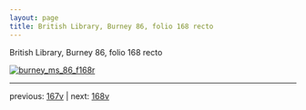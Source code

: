 ```yaml
---
layout: page
title: British Library, Burney 86, folio 168 recto
---
```


British Library, Burney 86, folio 168 recto

[![burney_ms_86_f168r](http://www.homermultitext.org/iipsrv?IIIF=/project/homer/pyramidal/deepzoom/bl/burney86imgs/v1/burney_ms_86_f168r.tif/full/800,/0/default.jpg)](http://www.homermultitext.org/ict2/?urn=urn:cite2:bl:burney86imgs.v1:burney_ms_86_f168r) 

---

previous:  [167v](../167v/) | next: [168v](../168v/)